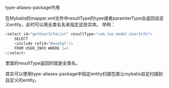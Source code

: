 type-aliases-package作用

在Mybatis的mapper.xml文件中resultType的type或者paramterType会返回自定义entity，此时可以用全类名名来指定这些实体。
举例：

```java
<select id="getUserInfoList" resultType="com.leo.model.UserInfo">
    SELECT
    <include refid="BaseSql"/>
    FROM USER_INFO WHERE 1=1
</select>
```

里面的resultType返回的就是全类名。

其实可以使用type-aliases-package中指定entity扫描包类让mybatis自定扫描到自定义的entity。
